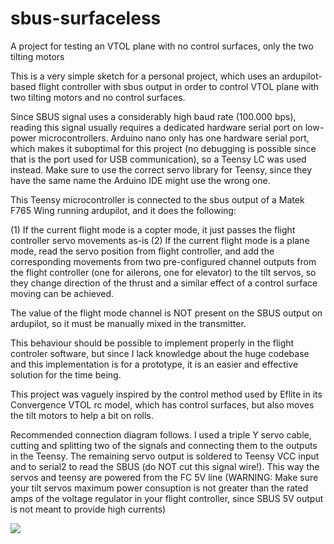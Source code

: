 # sbus-surfaceless
A project for testing an VTOL plane with no control surfaces, only the two tilting motors

This is a very simple sketch for a personal project, which uses an ardupilot-based flight controller with sbus output in order to control VTOL plane with two tilting motors and no control surfaces.

Since SBUS signal uses a considerably high baud rate (100.000 bps), reading this signal usually requires a dedicated hardware serial port on low-power microcontrollers. Arduino nano only has one hardware serial port, which makes it suboptimal for this project (no debugging is possible since that is the port used for USB communication), so a Teensy LC was used instead. Make sure to use the correct servo library for Teensy, since they have the same name the Arduino IDE might use the wrong one.

This Teensy microcontroller is connected to the sbus output of a Matek F765 Wing running ardupilot, and it does the following:

(1) If the current flight mode is a copter mode, it just passes the flight controller servo movements as-is
(2) If the current flight mode is a plane mode, read the servo position from flight controller, and add the corresponding movements from two pre-configured channel outputs from the flight controller (one for ailerons, one for elevator) to the tilt servos, so they change direction of the thrust and a similar effect of a control surface moving can be achieved.

The value of the flight mode channel is NOT present on the SBUS output on ardupilot, so it must be manually mixed in the transmitter.

This behaviour should be possible to implement properly in the flight controler software, but since I lack knowledge about the huge codebase and this implementation is for a prototype, it is an easier and effective solution for the time being.

This project was vaguely inspired by the control method used by Eflite in its Convergence VTOL rc model, which has control surfaces, but also moves the tilt motors to help a bit on rolls.

Recommended connection diagram follows. I used a triple Y servo cable, cutting and splitting two of the signals and connecting them to the outputs in the Teensy. The remaining servo output is soldered to Teensy VCC input and to serial2 to read the SBUS (do NOT cut this signal wire!). This way the servos and teensy are powered from the FC 5V line (WARNING: Make sure your tilt servos maximum power consuption is not greater than the rated amps of the voltage regulator in your flight controller, since SBUS 5V output is not meant to provide high currents)

<a href="https://i.imgur.com/jo9Wan7.jpg"><img src="https://i.imgur.com/jo9Wan7l.jpg"></a>
